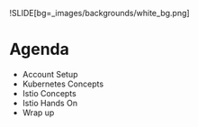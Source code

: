 !SLIDE[bg=_images/backgrounds/white_bg.png]

# Agenda

* Account Setup
* Kubernetes Concepts
* Istio Concepts
* Istio Hands On
* Wrap up
